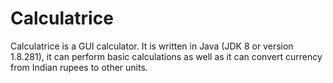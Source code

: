 # Calculatrice
Calculatrice is a GUI calculator. It is written in Java (JDK 8 or version 1.8.281), it can perform basic calculations as well as it can convert currency from Indian rupees to other units. 
